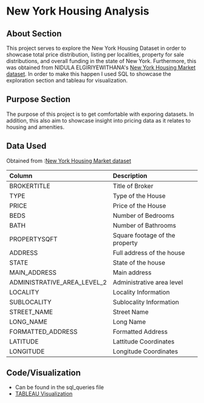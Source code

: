 # New York Housing Analysis

## About Section

This project serves to explore the New York Housing Dataset in order to showcase total price distribution, listing per localities, property for sale distributions, and overall funding in the state of New York. Furthermore, this was obtained from NIDULA ELGIRIYEWITHANA's [New York Housing Market dataset](https://www.kaggle.com/datasets/nelgiriyewithana/new-york-housing-market). In order to make this happen I used SQL to showcase the exploration section and tableau for visualization.

## Purpose Section

The purpose of this project is to get comfortable with exporing datasets. In addition, this also aim to showcase insight into pricing data as it relates to housing and amenities.

## Data Used

Obtained from :[New York Housing Market dataset](https://www.kaggle.com/datasets/nelgiriyewithana/new-york-housing-market)

| Column                     | Description                   |
| :--------------------------| :-----------------------------|
| BROKERTITLE                | Title of Broker               |
| TYPE                       | Type of the House             |
| PRICE                      | Price of the House            |
| BEDS                       | Number of Bedrooms            |
| BATH                       | Number of Bathrooms           |
| PROPERTYSQFT               | Square footage of the property|
| ADDRESS                    | Full address of the house     |
| STATE                      | State of the house            |
| MAIN_ADDRESS               | Main address                  |
| ADMINISTRATIVE_AREA_LEVEL_2| Administrative area level     |
| LOCALITY                   | Locality Information          |
| SUBLOCALITY                | Sublocality Information       |
| STREET_NAME                | Street Name                   |
| LONG_NAME                  | Long Name                     |
| FORMATTED_ADDRESS          | Formatted Address             |
| LATITUDE                   | Lattitude Coordinates         |
| LONGITUDE                  | Longitude Coordinates         |

## Code/Visualization
- Can be found in the sql_queries file
- [TABLEAU Visualization](https://public.tableau.com/app/profile/mehran.arabshahi/viz/NewYorkHousingAnalysis/Dashboard)
